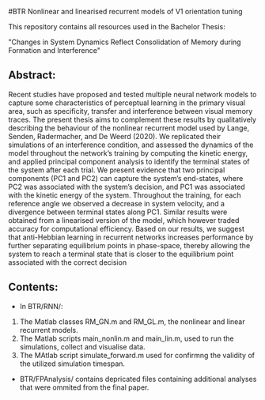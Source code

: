 
#BTR
Nonlinear and linearised recurrent models of V1 orientation tuning

This repository contains all resources used in the Bachelor Thesis: 

"Changes in System Dynamics Reflect Consolidation of Memory during Formation and Interference"

## Abstract:

Recent studies have proposed and tested multiple neural network models to capture
some characteristics of perceptual learning in the primary visual area, such as specificity, transfer and interference between visual memory traces. The present thesis aims
to complement these results by qualitatively describing the behaviour of the nonlinear
recurrent model used by Lange, Senden, Radermacher, and De Weerd (2020). We replicated their simulations of an interference condition, and assessed the dynamics of the
model throughout the network’s training by computing the kinetic energy, and applied
principal component analysis to identify the terminal states of the system after each
trial. We present evidence that two principal components (PC1 and PC2) can capture
the system’s end-states, where PC2 was associated with the system’s decision, and PC1
was associated with the kinetic energy of the system. Throughout the training, for each
reference angle we observed a decrease in system velocity, and a divergence between terminal states along PC1. Similar results were obtained from a linearised version of the
model, which however traded accuracy for computational efficiency. Based on our results, we suggest that anti-Hebbian learning in recurrent networks increases performance
by further separating equilibrium points in phase-space, thereby allowing the system to
reach a terminal state that is closer to the equilibrium point associated with the correct
decision

## Contents:

- In BTR/RNN/:
1. The Matlab classes RM_GN.m and RM_GL.m, the nonlinear and linear recurrent models.
2. The Matlab scripts main_nonlin.m and main_lin.m, used to run the simulations, collect and visualise data.
3. The MAtlab script simulate_forward.m used for confirmng the validity of the utilized simulation timespan.

- BTR/FPAnalysis/ contains depricated files containing additional analyses that were ommited from the final paper. 
 
